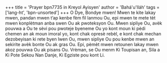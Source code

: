 +++
title = 'Prayer bpn7735 in Kreyol Ayisyen'
author = 'Bahá'u'lláh'
tags = ['lang-ht', 'bpn-unsorted']
+++
O Dye, Bondye mwen! Mwen te kite lakay mwen, pandan mwen t’ap kenbe fèm fil lanmou Ou, epi mwen te mete tèt mwen konplètman anba swen Ou ak pwoteksyon Ou. Mwen sipliye Ou, avèk pouvwa a Ou te sèvi pou pwoteje byeneme Ou yo kont moun ki pèdi chemen an ak moun imoral yo, kont chak opresè rebèl, e kont chak mechan dezobeyisan ki rete byen lwen Ou, mwen sipliye Ou pou kenbe mwen an sekirite avèk bonte Ou ak gras Ou. Epi, pèmèt mwen retounen lakay mwen akoz pouvwa Ou ak pisans Ou. Vrèman, se Ou menm Ki Toupisan an, Sila a Ki Pote Sekou Nan Danje, Ki Egziste pou kont Li.
